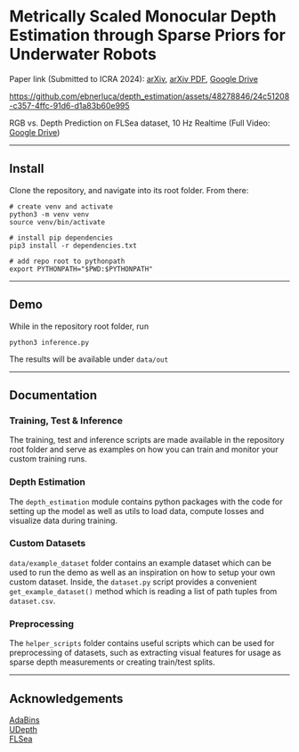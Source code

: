 # Metrically Scaled Monocular Depth Estimation through Sparse Priors for Underwater Robots
Paper link (Submitted to ICRA 2024): [arXiv](https://arxiv.org/abs/2310.16750), [arXiv PDF](https://arxiv.org/pdf/2310.16750.pdf), [Google Drive](https://drive.google.com/file/d/1Oem_Mi6bb4qe1co-PxUZVCEAu1Fp1uPm/view?usp=drive_link)  

https://github.com/ebnerluca/depth_estimation/assets/48278846/24c51208-c357-4ffc-91d6-d1a83b60e995

RGB vs. Depth Prediction on FLSea dataset, 10 Hz Realtime (Full Video: [Google Drive](https://drive.google.com/file/d/1KoIy49MqRIfAvJXvllrXJwZ92Vnmrgh8/view?usp=sharing))

---

## Install
Clone the repository, and navigate into its root folder. From there:
```
# create venv and activate
python3 -m venv venv
source venv/bin/activate

# install pip dependencies
pip3 install -r dependencies.txt

# add repo root to pythonpath
export PYTHONPATH="$PWD:$PYTHONPATH"
```
---

## Demo
While in the repository root folder, run
```
python3 inference.py
```
The results will be available under `data/out`

---

## Documentation

### Training, Test & Inference
The training, test and inference scripts are made available in the repository root folder and serve as examples on how you can train and monitor your custom training runs.

### Depth Estimation
The `depth_estimation` module contains python packages with the code for setting up the model as well as utils to load data, compute losses and visualize data during training.

### Custom Datasets
`data/example_dataset` folder contains an example dataset which can be used to run the demo as well as an inspiration on how to setup your own custom dataset. Inside, the `dataset.py` script provides a convenient `get_example_dataset()` method which is reading a list of path tuples from `dataset.csv`.

### Preprocessing
The `helper_scripts` folder contains useful scripts which can be used for preprocessing of datasets, such as extracting visual features for usage as sparse depth measurements or creating train/test splits.






---

## Acknowledgements
[AdaBins](https://github.com/shariqfarooq123/AdaBins)  
[UDepth](https://github.com/uf-robopi/UDepth)  
[FLSea](https://arxiv.org/abs/2302.12772)

